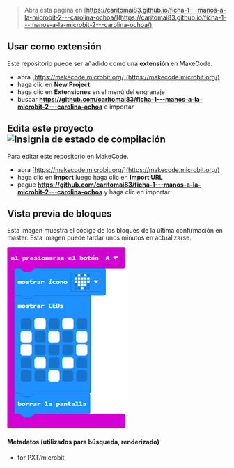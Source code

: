 
> Abra esta pagina en [https://caritomai83.github.io/ficha-1---manos-a-la-microbit-2---carolina-ochoa/](https://caritomai83.github.io/ficha-1---manos-a-la-microbit-2---carolina-ochoa/)

## Usar como extensión

Este repositorio puede ser añadido como una **extensión** en MakeCode.

* abra [https://makecode.microbit.org/](https://makecode.microbit.org/)
* haga clic en **New Project**
* haga clic en **Extensiones** en el menú del engranaje
* buscar **https://github.com/caritomai83/ficha-1---manos-a-la-microbit-2---carolina-ochoa** e importar

## Edita este proyecto ![Insignia de estado de compilación](https://github.com/caritomai83/ficha-1---manos-a-la-microbit-2---carolina-ochoa/workflows/MakeCode/badge.svg)

Para editar este repositorio en MakeCode.

* abra [https://makecode.microbit.org/](https://makecode.microbit.org/)
* haga clic en **Import** luego haga clic en **Import URL**
* pegue **https://github.com/caritomai83/ficha-1---manos-a-la-microbit-2---carolina-ochoa** y haga clic en importar

## Vista previa de bloques

Esta imagen muestra el código de los bloques de la última confirmación en master.
Esta imagen puede tardar unos minutos en actualizarse.

![Una vista renderizada de los bloques](https://github.com/caritomai83/ficha-1---manos-a-la-microbit-2---carolina-ochoa/raw/master/.github/makecode/blocks.png)

#### Metadatos (utilizados para búsqueda, renderizado)

* for PXT/microbit
<script src="https://makecode.com/gh-pages-embed.js"></script><script>makeCodeRender("{{ site.makecode.home_url }}", "{{ site.github.owner_name }}/{{ site.github.repository_name }}");</script>

